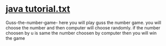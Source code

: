 # [java tutorial.txt](https://github.com/chakshit2004h/guss-the-number-game-/files/6693108/java.tutorial.txt)
Guss-the-number-game-
here you will play guss the number game. you will choose the number and then computer will choose randomly. if the number choosen by u is same the number choosen by computer then you will win the game
